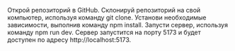 Открой репозиторий в GitHub.
Склонируй репозиторий на свой компьютер, используя команду git clone.
Установи необходимые зависимости, выполнив команду npm install.
Запусти сервер, используя команду npm run dev.
Сервер запустится на порту 5173 и будет доступен по адресу http://localhost:5173.
